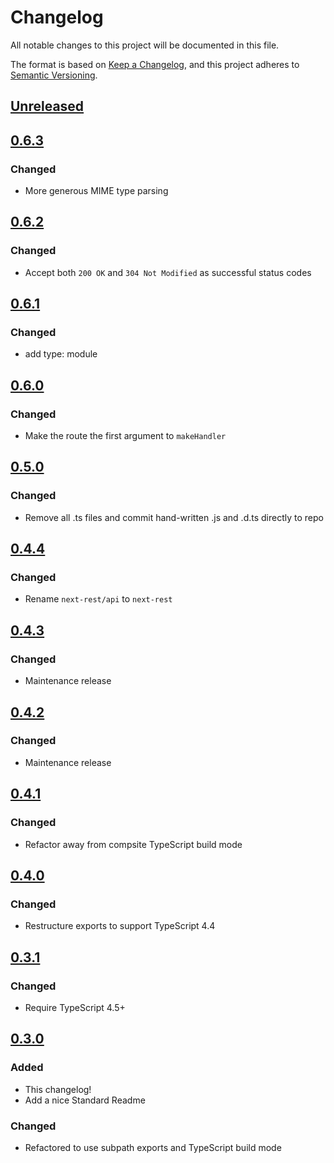 # Changelog

All notable changes to this project will be documented in this file.

The format is based on [Keep a Changelog](https://keepachangelog.com/en/1.0.0/), and this project adheres to [Semantic Versioning](https://semver.org/spec/v2.0.0.html).

## [Unreleased]

## [0.6.3]

### Changed

- More generous MIME type parsing

## [0.6.2]

### Changed

- Accept both `200 OK` and `304 Not Modified` as successful status codes

## [0.6.1]

### Changed

- add type: module

## [0.6.0]

### Changed

- Make the route the first argument to `makeHandler`

## [0.5.0]

### Changed

- Remove all .ts files and commit hand-written .js and .d.ts directly to repo

## [0.4.4]

### Changed

- Rename `next-rest/api` to `next-rest`

## [0.4.3]

### Changed

- Maintenance release

## [0.4.2]

### Changed

- Maintenance release

## [0.4.1]

### Changed

- Refactor away from compsite TypeScript build mode

## [0.4.0]

### Changed

- Restructure exports to support TypeScript 4.4

## [0.3.1]

### Changed

- Require TypeScript 4.5+

## [0.3.0]

### Added

- This changelog!
- Add a nice Standard Readme

### Changed

- Refactored to use subpath exports and TypeScript build mode

[unreleased]: https://github.com/joeltg/next-rest/compare/v0.6.3...HEAD
[0.6.3]: https://github.com/joeltg/next-rest/compare/v0.6.3
[0.6.2]: https://github.com/joeltg/next-rest/compare/v0.6.2
[0.6.1]: https://github.com/joeltg/next-rest/compare/v0.6.1
[0.6.0]: https://github.com/joeltg/next-rest/compare/v0.6.0
[0.5.0]: https://github.com/joeltg/next-rest/compare/v0.5.0
[0.4.4]: https://github.com/joeltg/next-rest/compare/v0.4.4
[0.4.3]: https://github.com/joeltg/next-rest/compare/v0.4.3
[0.4.2]: https://github.com/joeltg/next-rest/compare/v0.4.2
[0.4.1]: https://github.com/joeltg/next-rest/compare/v0.4.1
[0.4.0]: https://github.com/joeltg/next-rest/compare/v0.4.0
[0.3.1]: https://github.com/joeltg/next-rest/compare/v0.3.1
[0.3.0]: https://github.com/joeltg/next-rest/compare/v0.3.0
